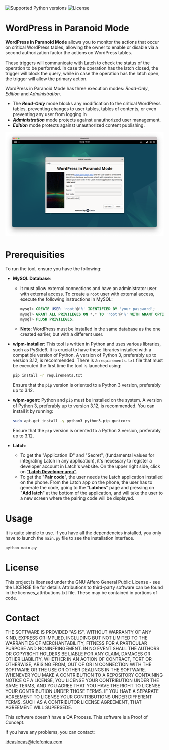 ![Supported Python versions](https://img.shields.io/badge/python-3.12-blue.svg?style=flat-square)
![License](https://img.shields.io/badge/license-AGPL_3.0-green.svg?style=flat-square)

# **WordPress in Paranoid Mode**

**WordPress in Paranoid Mode** allows you to monitor the actions that occur on critical WordPress tables, allowing the owner to enable or disable via a second authorization factor the actions on WordPress tables.

These triggers will communicate with Latch to check the status of the operation to be performed. In case the operation has the latch closed, the trigger will block the query, while in case the operation has the latch open, the trigger will allow the primary action.

WordPress in Paranoid Mode has three execution modes: _Read-Only_, _Edition_ and _Administration_.

- The **_Read-Only_** mode blocks any modification to the critical WordPress tables, preventing changes to user tables, tables of contents, or even preventing any user from logging in
- **_Administration_** mode protects against unauthorized user management.
- **_Edition_** mode protects against unauthorized content publishing.

![WiPM Installer on Ubuntu](img/wipm-installer.png)

# Prerequisities

To run the tool, ensure you have the following:

- **MySQL Database**:

  - It must allow external connections and have an administrator user with external access. To create a `root` user with external access, execute the following instructions in MySQL:
    ```sql
    mysql> CREATE USER 'root'@'%' IDENTIFIED BY 'your_password';
    mysql> GRANT ALL PRIVILEGES ON *.* TO 'root'@'%' WITH GRANT OPTION;
    mysql> FLUSH PRIVILEGES;
    ```
  - **Note**: WordPress must be installed in the same database as the one created earlier, but with a different user.

- **wipm-installer**:
  This tool is written in Python and uses various libraries, such as PySide6. It is crucial to have these libraries installed with a compatible version of Python. A version of Python 3, preferably up to version 3.12, is recommended.
  There is a `requirements.txt` file that must be executed the first time the tool is launched using:

  ```bash
  pip install -r requirements.txt
  ```

  Ensure that the `pip` version is oriented to a Python 3 version, preferably up to 3.12.

- **wipm-agent**:
  Python and `pip` must be installed on the system. A version of Python 3, preferably up to version 3.12, is recommended. You can install it by running:

  ```bash
  sudo apt-get install -y python3 python3-pip gunicorn
  ```

  Ensure that the `pip` version is oriented to a Python 3 version, preferably up to 3.12.

- **Latch**:
  - To get the "Application ID" and "Secret", (fundamental values for integrating Latch in any application), it's necessary to register a developer account in Latch's website. On the upper right side, click on ["**Latch Developer area**"](https://latch.tu.com/www/secure/login).
  - To get the "**Pair code**", the user needs the Latch application installed on the phone. From the Latch app on the phone, the user has to generate the code, going to the "**Latches**" page and pressing on "**Add latch**" at the bottom of the application, and will take the user to a new screen where the pairing code will be displayed.

# Usage

It is quite simple to use. If you have all the dependencies installed, you only have to launch the `main.py` file to see the installation interface.

```[python]
python main.py
```

# License

This project is licensed under the GNU Affero General Public License - see the LICENSE file for details
Attributions to third-party software can be found in the licenses_attributions.txt file. These may be contained in portions of code.

# Contact

THE SOFTWARE IS PROVIDED "AS IS", WITHOUT WARRANTY OF ANY KIND, EXPRESS OR IMPLIED, INCLUDING BUT NOT LIMITED TO THE WARRANTIES OF MERCHANTABILITY, FITNESS FOR A PARTICULAR PURPOSE AND NONINFRINGEMENT. IN NO EVENT SHALL THE AUTHORS OR COPYRIGHT HOLDERS BE LIABLE FOR ANY CLAIM, DAMAGES OR OTHER LIABILITY, WHETHER IN AN ACTION OF CONTRACT, TORT OR OTHERWISE, ARISING FROM, OUT OF OR IN CONNECTION WITH THE SOFTWARE OR THE USE OR OTHER DEALINGS IN THE SOFTWARE. WHENEVER YOU MAKE A CONTRIBUTION TO A REPOSITORY CONTAINING NOTICE OF A LICENSE, YOU LICENSE YOUR CONTRIBUTION UNDER THE SAME TERMS, AND YOU AGREE THAT YOU HAVE THE RIGHT TO LICENSE YOUR CONTRIBUTION UNDER THOSE TERMS. IF YOU HAVE A SEPARATE AGREEMENT TO LICENSE YOUR CONTRIBUTIONS UNDER DIFFERENT TERMS, SUCH AS A CONTRIBUTOR LICENSE AGREEMENT, THAT AGREEMENT WILL SUPERSEDE.

This software doesn't have a QA Process. This software is a Proof of Concept.

If you have any problems, you can contact:

ideaslocas@telefonica.com
